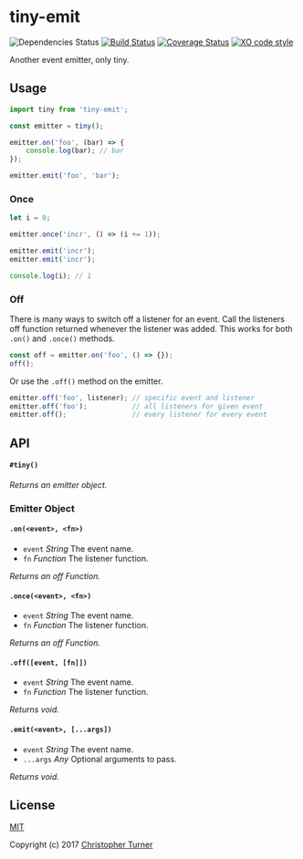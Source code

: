# tiny-emit

![Dependencies Status](https://david-dm.org/tur-nr/node-tiny-emit.svg)
[![Build Status](https://travis-ci.org/tur-nr/node-tiny-emit.svg?branch=master)](https://travis-ci.org/tur-nr/node-tiny-emit)
[![Coverage Status](https://coveralls.io/repos/github/tur-nr/node-tiny-emit/badge.svg?branch=master)](https://coveralls.io/github/tur-nr/node-tiny-emit?branch=master)
[![XO code style](https://img.shields.io/badge/code_style-XO-5ed9c7.svg)](https://github.com/sindresorhus/xo)


Another event emitter, only tiny.

## Usage

```javascript
import tiny from 'tiny-emit';

const emitter = tiny();

emitter.on('foo', (bar) => {
    console.log(bar); // bar
});

emitter.emit('foo', 'bar');
```

### Once

```javascript
let i = 0;

emitter.once('incr', () => (i += 1));

emitter.emit('incr');
emitter.emit('incr');

console.log(i); // 1
```

### Off

There is many ways to switch off a listener for an event. Call the listeners off function returned whenever the listener was added. This works for both `.on()` and `.once()` methods.

```javascript
const off = emitter.on('foo', () => {});
off();
```

Or use the `.off()` method on the emitter.

```javascript
emitter.off('foo', listener); // specific event and listener
emitter.off('foo');           // all listeners for given event
emitter.off();                // every listener for every event
```

## API

#### `#tiny()`

_Returns an emitter object._

### Emitter Object

#### `.on(<event>, <fn>)`

- `event` _String_ The event name.
- `fn` _Function_ The listener function.

_Returns an off Function._

#### `.once(<event>, <fn>)`

- `event` _String_ The event name.
- `fn` _Function_ The listener function.

_Returns an off Function._

#### `.off([event, [fn]])`

- `event` _String_ The event name.
- `fn` _Function_ The listener function.

_Returns void._

#### `.emit(<event>, [...args])`

- `event` _String_ The event name.
- `...args` _Any_ Optional arguments to pass.

_Returns void._

## License

[MIT](LICENSE)

Copyright (c) 2017 [Christopher Turner](https://github.com/tur-nr)
